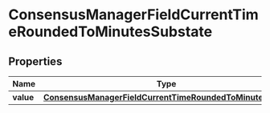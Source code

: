 

# ConsensusManagerFieldCurrentTimeRoundedToMinutesSubstate


## Properties

| Name | Type | Description | Notes |
|------------ | ------------- | ------------- | -------------|
|**value** | [**ConsensusManagerFieldCurrentTimeRoundedToMinutesValue**](ConsensusManagerFieldCurrentTimeRoundedToMinutesValue.md) |  |  |



